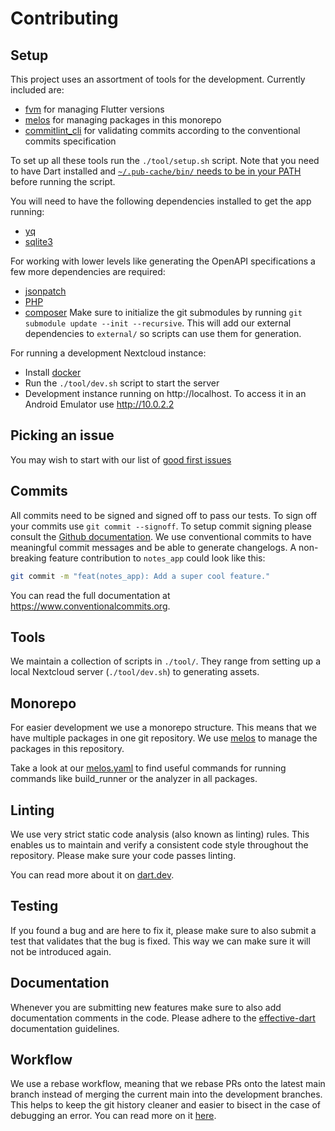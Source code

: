 # Contributing

## Setup
This project uses an assortment of tools for the development.
Currently included are:
- [fvm](https://pub.dev/packages/fvm) for managing Flutter versions
- [melos](https://pub.dev/packages/melos) for managing packages in this monorepo
- [commitlint_cli](https://pub.dev/packages/commitlint_cli) for validating commits according to the conventional commits specification

To set up all these tools run the `./tool/setup.sh` script.
Note that you need to have Dart installed and [`~/.pub-cache/bin/` needs to be in your PATH](https://dart.dev/tools/pub/cmd/pub-global#running-a-script-from-your-path) before running the script.

You will need to have the following dependencies installed to get the app running:
- [yq](https://github.com/kislyuk/yq)
- [sqlite3](https://pub.dev/packages/sqflite_common_ffi#getting-started)

For working with lower levels like generating the OpenAPI specifications a few more dependencies are required:
- [jsonpatch](https://pypi.org/project/jsonpatch)
- [PHP](https://www.php.net)
- [composer](https://getcomposer.org)
Make sure to initialize the git submodules by running `git submodule update --init --recursive`.
This will add our external dependencies to `external/` so scripts can use them for generation.  

For running a development Nextcloud instance: 
- Install [docker](https://www.docker.com/get-started)
- Run the `./tool/dev.sh` script to start the server 
- Development instance running on http://localhost. To access it in an Android Emulator use http://10.0.2.2

## Picking an issue
You may wish to start with our list of [good first issues](https://github.com/nextcloud/neon/issues?q=is%3Aopen+is%3Aissue+label%3A%22good+first+issue%22)

## Commits
All commits need to be signed and signed off to pass our tests.
To sign off your commits use `git commit --signoff`.
To setup commit signing please consult the [Github documentation](https://docs.github.com/en/authentication/managing-commit-signature-verification/signing-commits).
We use conventional commits to have meaningful commit messages and be able to generate changelogs.
A non-breaking feature contribution to `notes_app` could look like this:
```bash
git commit -m "feat(notes_app): Add a super cool feature."
```
You can read the full documentation at https://www.conventionalcommits.org.

## Tools
We maintain a collection of scripts in `./tool/`.
They range from setting up a local Nextcloud server (`./tool/dev.sh`) to generating assets.

## Monorepo
For easier development we use a monorepo structure.
This means that we have multiple packages in one git repository.
We use [melos](https://pub.dev/packages/melos) to manage the packages in this repository.

Take a look at our [melos.yaml](melos.yaml) to find useful commands for running commands like build_runner or the analyzer in all packages.

## Linting
We use very strict static code analysis (also known as linting) rules.
This enables us to maintain and verify a consistent code style throughout the repository.
Please make sure your code passes linting.

You can read more about it on [dart.dev](https://dart.dev/tools/linter-rules).

## Testing
If you found a bug and are here to fix it, please make sure to also submit a test that validates that the bug is fixed.
This way we can make sure it will not be introduced again.

## Documentation
Whenever you are submitting new features make sure to also add documentation comments in the code.
Please adhere to the [effective-dart](https://dart.dev/effective-dart/documentation) documentation guidelines.

## Workflow
We use a rebase workflow, meaning that we rebase PRs onto the latest main branch instead of merging the current main into the development branches.
This helps to keep the git history cleaner and easier to bisect in the case of debugging an error.
You can read more on it [here](https://www.atlassian.com/git/tutorials/merging-vs-rebasing).
